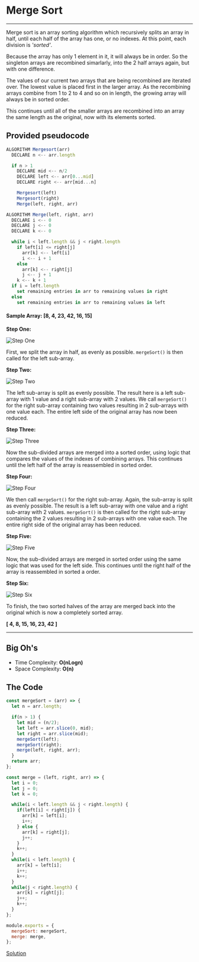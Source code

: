 # Merge Sort

---
Merge sort is an array sorting algorithm which recursively splits an array in half, until each half of the array has one, or no indexes. At this point, each division is *'sorted'*.

Because the array has only 1 element in it, it will always be in order. So the singleton arrays are recombined simarlarly, into the 2 half arrays again, but with one difference.

The values of our current two arrays that are being recombined are iterated over. The lowest value is placed first in the larger array. As the recombining arrays combine from 1 to 2 to 4 and so on in length, the growing array will always be in sorted order.

This continues until all of the smaller arrays are recombined into an array the same length as the original, now with its elements sorted.

## Provided pseudocode

~~~js
ALGORITHM Mergesort(arr)
  DECLARE n <-- arr.length

  if n > 1
    DECLARE mid <-- n/2
    DECLARE left <-- arr[0...mid]
    DECLARE right <-- arr[mid...n]

    Mergesort(left)
    Mergesort(right)
    Merge(left, right, arr)

ALGORITHM Merge(left, right, arr)
  DECLARE i <-- 0
  DECLARE j <-- 0
  DECLARE k <-- 0

  while i < left.length && j < right.length
    if left[i] <= right[j]
      arr[k] <-- left[i]
      i <-- i + 1
    else
      arr[k] <-- right[j]
      j <-- j + 1
    k <-- k + 1
  if i = left.length
    set remaining entries in arr to remaining values in right
  else
    set remaining entries in arr to remaining values in left
~~~

#### Sample Array: [8, 4, 23, 42, 16, 15]

**Step One:**

![Step One](./assets/mS-step-one.png)

First,  we split the array in half, as evenly as possible. `mergeSort()` is then called for the left sub-array.

**Step Two:**

![Step Two](./assets/mS-step-two.png)

The left sub-array is split as evenly possible. The result here is a left sub-array with 1 value and a right sub-array with 2 values. We call `mergeSort()` for the right sub-array containing two values resulting in 2 sub-arrays with one value each. The entire left side of the original array has now been reduced.

**Step Three:**

![Step Three](./assets/mS-step-three.png)

Now the sub-divided arrays are merged into a sorted order, using logic that compares the values of the indexes of combining arrays. This continues until the left half of the array is reassembled in sorted order.

**Step Four:**

![Step Four](./assets/mS-step-four.png)

We then call `mergeSort()` for the right sub-array. Again, the sub-array is split as evenly possible. The result is a left sub-array with one value and a right sub-array with 2 values. `mergeSort()` is then called for the right sub-array containing the 2 values resulting in 2 sub-arrays with one value each. The entire right side of the original array has been reduced.

**Step Five:**

![Step Five](./assets/mS-step-five.png)

Now, the sub-divided arrays are merged in sorted order using the same logic that was used for the left side. This continues until the right half of the array is reassembled in sorted a order.

**Step Six:**

![Step Six](./assets/mS-step-six.png)

To finish, the two sorted halves of the array are merged back into the original which is now a completely sorted array.

**[ 4, 8, 15, 16, 23, 42 ]**

---

## Big Oh's

- Time Complexity: **O(nLogn)**
- Space Complexity: **O(n)**

## The Code

~~~js
const mergeSort = (arr) => {
  let n = arr.length;

  if(n > 1) {
    let mid = (n/2);
    let left = arr.slice(0, mid);
    let right = arr.slice(mid);
    mergeSort(left);
    mergeSort(right);
    merge(left, right, arr);
  }
  return arr;
};

const merge = (left, right, arr) => {
  let i = 0;
  let j = 0;
  let k = 0;

  while(i < left.length && j < right.length) {
    if(left[i] < right[j]) {
      arr[k] = left[i];
      i++;
    } else {
      arr[k] = right[j];
      j++;
    }
    k++;
  }
  while(i < left.length) {
    arr[k] = left[i];
    i++;
    k++;
  }
  while(j < right.length) {
    arr[k] = right[j];
    j++;
    k++;
  }
};

module.exports = {
  mergeSort: mergeSort,
  merge: merge,
};
~~~

[Solution](/mergeSort/mergeSort.js)
